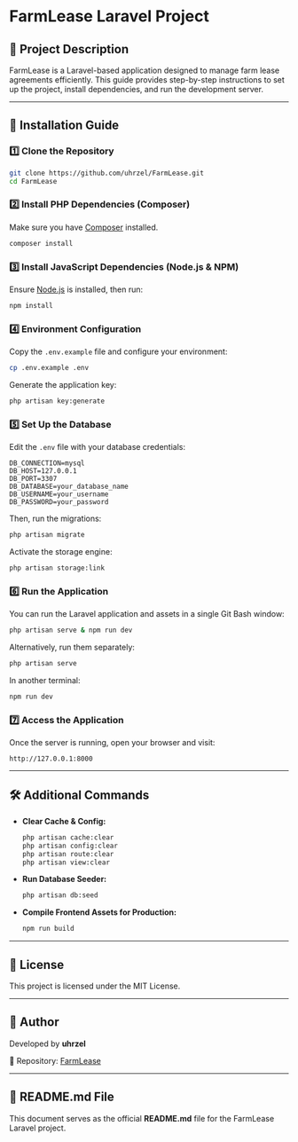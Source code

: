 # FarmLease Laravel Project

## 📌 Project Description

FarmLease is a Laravel-based application designed to manage farm lease agreements efficiently. This guide provides step-by-step instructions to set up the project, install dependencies, and run the development server.

---

## 🚀 Installation Guide

### 1️⃣ Clone the Repository

```bash
git clone https://github.com/uhrzel/FarmLease.git
cd FarmLease
```

### 2️⃣ Install PHP Dependencies (Composer)

Make sure you have [Composer](https://getcomposer.org/) installed.

```bash
composer install
```

### 3️⃣ Install JavaScript Dependencies (Node.js & NPM)

Ensure [Node.js](https://nodejs.org/) is installed, then run:

```bash
npm install
```

### 4️⃣ Environment Configuration

Copy the `.env.example` file and configure your environment:

```bash
cp .env.example .env
```

Generate the application key:

```bash
php artisan key:generate
```

### 5️⃣ Set Up the Database

Edit the `.env` file with your database credentials:

```
DB_CONNECTION=mysql
DB_HOST=127.0.0.1
DB_PORT=3307
DB_DATABASE=your_database_name
DB_USERNAME=your_username
DB_PASSWORD=your_password
```

Then, run the migrations:

```bash
php artisan migrate
```

Activate the storage engine:

```bash
php artisan storage:link
```

### 6️⃣ Run the Application

You can run the Laravel application and assets in a single Git Bash window:

```bash
php artisan serve & npm run dev
```

Alternatively, run them separately:

```bash
php artisan serve
```

In another terminal:

```bash
npm run dev
```

### 7️⃣ Access the Application

Once the server is running, open your browser and visit:

```
http://127.0.0.1:8000
```

---

## 🛠 Additional Commands

-   **Clear Cache & Config:**
    ```bash
    php artisan cache:clear
    php artisan config:clear
    php artisan route:clear
    php artisan view:clear
    ```
-   **Run Database Seeder:**
    ```bash
    php artisan db:seed
    ```
-   **Compile Frontend Assets for Production:**
    ```bash
    npm run build
    ```

---

## 📜 License

This project is licensed under the MIT License.

---

## 👤 Author

Developed by **uhrzel**

📌 Repository: [FarmLease](https://github.com/uhrzel/FarmLease)

---

## 📄 README.md File

This document serves as the official **README.md** file for the FarmLease Laravel project.
